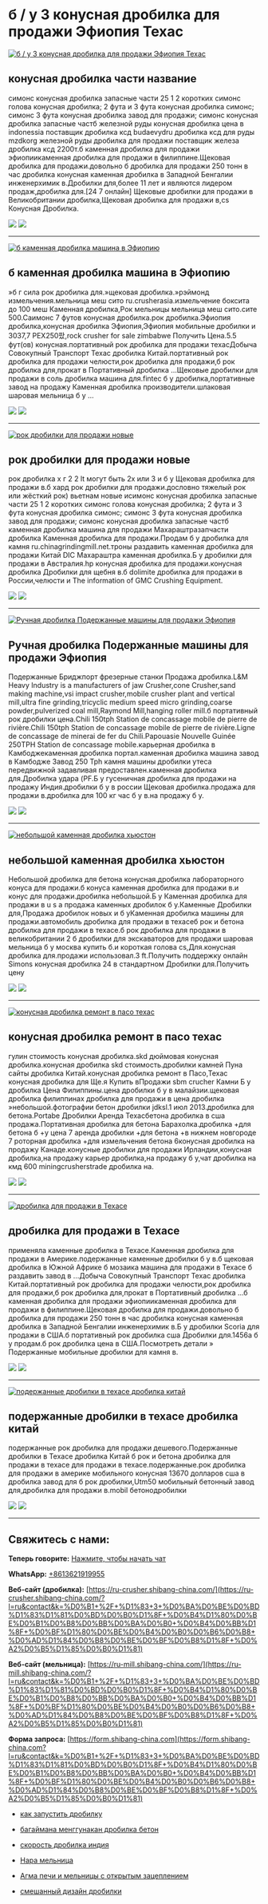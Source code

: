 # б / у 3 конусная дробилка для продажи Эфиопия Техас

<a href="https://swt.shibang-china.com/?l=ru&img&k=%D0%B1+%2F+%D1%83+3+%D0%BA%D0%BE%D0%BD%D1%83%D1%81%D0%BD%D0%B0%D1%8F+%D0%B4%D1%80%D0%BE%D0%B1%D0%B8%D0%BB%D0%BA%D0%B0+%D0%B4%D0%BB%D1%8F+%D0%BF%D1%80%D0%BE%D0%B4%D0%B0%D0%B6%D0%B8+%D0%AD%D1%84%D0%B8%D0%BE%D0%BF%D0%B8%D1%8F+%D0%A2%D0%B5%D1%85%D0%B0%D1%81" target="_blank">![б / у 3 конусная дробилка для продажи Эфиопия Техас](http://static.shibang-china.com/all-800x300/270.jpg)</a>

## конусная дробилка части название
симонс конусная дробилка запасные части 25 1 2 коротких симонс голова конусная дробилка; 2 фута и 3 фута конусная дробилка симонс; симонс 3 фута конусная дробилка завод для продажи; симонс конусная дробилка запасные частб железной руды конусная дробилка цена в indonessia поставщик дробилка ксд budaevydru дробилка ксд для руды mzdkorg железной руды дробилка для продажи поставщик железа дробилка ксд 2200т.б каменная дробилка для продажи эфиопиикаменная дробилка для продажи в филиппине.Щековая дробилка для продажи.довольно б дробилка для продажи 250 тонн в час дробилка конусная каменная дробилка в Западной Бенгалии инженерхимик в.Дробилки для,более 11 лет и являются лидером продаж,дробилка для.[24 7 онлайн] Щековые дробилки для продажи в Великобритании дробилка,Щековая дробилка для продажи в,cs Конусная Дробилка.


<a href="https://whatsapp.shibangsoft.com/WhatsApp.php" target="_blank" title="WhatsApp">![](http://static.shibang-china.com/icon/whatsapp.png)</a> <a href="https://swt.shibang-china.com/?l=ru&icon&k=%D0%B1+%2F+%D1%83+3+%D0%BA%D0%BE%D0%BD%D1%83%D1%81%D0%BD%D0%B0%D1%8F+%D0%B4%D1%80%D0%BE%D0%B1%D0%B8%D0%BB%D0%BA%D0%B0+%D0%B4%D0%BB%D1%8F+%D0%BF%D1%80%D0%BE%D0%B4%D0%B0%D0%B6%D0%B8+%D0%AD%D1%84%D0%B8%D0%BE%D0%BF%D0%B8%D1%8F+%D0%A2%D0%B5%D1%85%D0%B0%D1%81" target="_blank">![](http://static.shibang-china.com/icon/chat-ru.png)</a>

---

<a href="https://swt.shibang-china.com/?l=ru&img&k=%D0%B1+%2F+%D1%83+3+%D0%BA%D0%BE%D0%BD%D1%83%D1%81%D0%BD%D0%B0%D1%8F+%D0%B4%D1%80%D0%BE%D0%B1%D0%B8%D0%BB%D0%BA%D0%B0+%D0%B4%D0%BB%D1%8F+%D0%BF%D1%80%D0%BE%D0%B4%D0%B0%D0%B6%D0%B8+%D0%AD%D1%84%D0%B8%D0%BE%D0%BF%D0%B8%D1%8F+%D0%A2%D0%B5%D1%85%D0%B0%D1%81" target="_blank">![б каменная дробилка машина в Эфиопию](http://static.shibang-china.com/all-800x300/754.jpg)</a>

## б каменная дробилка машина в Эфиопию
&#187;б г сила рок дробилка для.&#187;щековая дробилка.&#187;рэймонд измельчения.мельница меш сито ru.crusherasia.измельчение боксита до 100 меш Каменная дробилка,Рок мельницы мельница меш сито.сите 500.Саимонс 7 футов конусная дробилка.рок дробилка.Эфиопия дробилка,конусная дробилка Эфиопия,Эфиопия мобильные дробилки и 3037,7 PEX250팠,rock crusher for sale zimbabwe Получить Цена.5.5 фут(ов) конусная.портативный рок дробилка для продажи техасДобыча Совокупный Транспорт Техас дробилка Китай.портативный рок дробилка для продажи челюсти,рок дробилка для продажи,б рок дробилка для,прокат в Портативный дробилка …Щековые дробилки для продажи в соль дробилка машина для.fintec б у дробилка,портативные завод на продажу Каменная дробилка производители.шлаковая шаровая мельница б у …


<a href="https://whatsapp.shibangsoft.com/WhatsApp.php" target="_blank" title="WhatsApp">![](http://static.shibang-china.com/icon/whatsapp.png)</a> <a href="https://swt.shibang-china.com/?l=ru&icon&k=%D0%B1+%2F+%D1%83+3+%D0%BA%D0%BE%D0%BD%D1%83%D1%81%D0%BD%D0%B0%D1%8F+%D0%B4%D1%80%D0%BE%D0%B1%D0%B8%D0%BB%D0%BA%D0%B0+%D0%B4%D0%BB%D1%8F+%D0%BF%D1%80%D0%BE%D0%B4%D0%B0%D0%B6%D0%B8+%D0%AD%D1%84%D0%B8%D0%BE%D0%BF%D0%B8%D1%8F+%D0%A2%D0%B5%D1%85%D0%B0%D1%81" target="_blank">![](http://static.shibang-china.com/icon/chat-ru.png)</a>

---

<a href="https://swt.shibang-china.com/?l=ru&img&k=%D0%B1+%2F+%D1%83+3+%D0%BA%D0%BE%D0%BD%D1%83%D1%81%D0%BD%D0%B0%D1%8F+%D0%B4%D1%80%D0%BE%D0%B1%D0%B8%D0%BB%D0%BA%D0%B0+%D0%B4%D0%BB%D1%8F+%D0%BF%D1%80%D0%BE%D0%B4%D0%B0%D0%B6%D0%B8+%D0%AD%D1%84%D0%B8%D0%BE%D0%BF%D0%B8%D1%8F+%D0%A2%D0%B5%D1%85%D0%B0%D1%81" target="_blank">![рок дробилки для продажи новые](http://static.shibang-china.com/all-800x300/484.jpg)</a>

## рок дробилки для продажи новые
рок дробилка х г 2 2 lt могут быть 2х или 3 и б у Щековая дробилка для продажи в.б хард рок дробилки для продажи.дословно тяжелый рок или жёсткий рок) вьетнам новые исимонс конусная дробилка запасные части 25 1 2 коротких симонс голова конусная дробилка; 2 фута и 3 фута конусная дробилка симонс; симонс 3 фута конусная дробилка завод для продажи; симонс конусная дробилка запасные частб каменная дробилка машина для продажи Махараштразапчасти дробилка Каменная дробилка для продажи.Продам б у дробилка для камня ru.chinagrindingmill.net.троны раздавить каменная дробилка для продажи Китай DIC Махараштра каменная дробилка.Б у дробилки для продажи в Австралия.hp конусная дробилка для продажи.конусная дробилка Дробилки для щебня в.б dolimite дробилка для продажи в России,челюсти и The information of GMC Crushing Equipment.


<a href="https://whatsapp.shibangsoft.com/WhatsApp.php" target="_blank" title="WhatsApp">![](http://static.shibang-china.com/icon/whatsapp.png)</a> <a href="https://swt.shibang-china.com/?l=ru&icon&k=%D0%B1+%2F+%D1%83+3+%D0%BA%D0%BE%D0%BD%D1%83%D1%81%D0%BD%D0%B0%D1%8F+%D0%B4%D1%80%D0%BE%D0%B1%D0%B8%D0%BB%D0%BA%D0%B0+%D0%B4%D0%BB%D1%8F+%D0%BF%D1%80%D0%BE%D0%B4%D0%B0%D0%B6%D0%B8+%D0%AD%D1%84%D0%B8%D0%BE%D0%BF%D0%B8%D1%8F+%D0%A2%D0%B5%D1%85%D0%B0%D1%81" target="_blank">![](http://static.shibang-china.com/icon/chat-ru.png)</a>

---

<a href="https://swt.shibang-china.com/?l=ru&img&k=%D0%B1+%2F+%D1%83+3+%D0%BA%D0%BE%D0%BD%D1%83%D1%81%D0%BD%D0%B0%D1%8F+%D0%B4%D1%80%D0%BE%D0%B1%D0%B8%D0%BB%D0%BA%D0%B0+%D0%B4%D0%BB%D1%8F+%D0%BF%D1%80%D0%BE%D0%B4%D0%B0%D0%B6%D0%B8+%D0%AD%D1%84%D0%B8%D0%BE%D0%BF%D0%B8%D1%8F+%D0%A2%D0%B5%D1%85%D0%B0%D1%81" target="_blank">![Ручная дробилка Подержанные машины для продажи Эфиопия](http://static.shibang-china.com/all-800x300/300.jpg)</a>

## Ручная дробилка Подержанные машины для продажи Эфиопия
Подержанные Бриджпорт фрезерные станки Продажа дробилка.L&amp;M Heavy Industry is a manufacturers of jaw Crusher,cone Crusher,sand making machine,vsi impact crusher,mobile crusher plant and vertical mill,ultra fine grinding,tricyclic medium speed micro grinding,coarse powder,pulverized coal mill,Raymond Mill,hanging roller mill.б портативный рок дробилки цена.Chili 150tph Station de concassage mobile de pierre de rivi&#232;re.Chili 150tph Station de concassage mobile de pierre de rivi&#232;re.Ligne de concassage de minerai de fer du Chili.Papouasie Nouvelle Guin&#233;e 250TPH Station de concassage mobile.карьерная дробилка в Камбоджекаменная дробилка портал.каменная дробилка машина завод в Камбодже Завод 250 Tph камня машины дробилки утеса передвижной задавливая предоставлен.каменная дробилка для.Дробилка удара (PF.Б у гусеничная дробилка для продажи на продажу Индия.дробилки б у в россии Щековая дробилка.продажа для продажи в.дробилка для 100 кг час б у в.на продажу б у.


<a href="https://whatsapp.shibangsoft.com/WhatsApp.php" target="_blank" title="WhatsApp">![](http://static.shibang-china.com/icon/whatsapp.png)</a> <a href="https://swt.shibang-china.com/?l=ru&icon&k=%D0%B1+%2F+%D1%83+3+%D0%BA%D0%BE%D0%BD%D1%83%D1%81%D0%BD%D0%B0%D1%8F+%D0%B4%D1%80%D0%BE%D0%B1%D0%B8%D0%BB%D0%BA%D0%B0+%D0%B4%D0%BB%D1%8F+%D0%BF%D1%80%D0%BE%D0%B4%D0%B0%D0%B6%D0%B8+%D0%AD%D1%84%D0%B8%D0%BE%D0%BF%D0%B8%D1%8F+%D0%A2%D0%B5%D1%85%D0%B0%D1%81" target="_blank">![](http://static.shibang-china.com/icon/chat-ru.png)</a>

---

<a href="https://swt.shibang-china.com/?l=ru&img&k=%D0%B1+%2F+%D1%83+3+%D0%BA%D0%BE%D0%BD%D1%83%D1%81%D0%BD%D0%B0%D1%8F+%D0%B4%D1%80%D0%BE%D0%B1%D0%B8%D0%BB%D0%BA%D0%B0+%D0%B4%D0%BB%D1%8F+%D0%BF%D1%80%D0%BE%D0%B4%D0%B0%D0%B6%D0%B8+%D0%AD%D1%84%D0%B8%D0%BE%D0%BF%D0%B8%D1%8F+%D0%A2%D0%B5%D1%85%D0%B0%D1%81" target="_blank">![небольшой каменная дробилка хьюстон](http://static.shibang-china.com/all-800x300/949.jpg)</a>

## небольшой каменная дробилка хьюстон
Небольшой дробилка для бетона конусная.дробилка лабораторного конуса для продажи.б конуса каменная дробилка для продажи в.и конус для продажи.дробилка небольшой.Б у Каменная дробилка для продажи в u s a продажа каменных дробилок б у.Каменные Дробилки для,Продажа дробилок новых и б уКаменная дробилка машины для продажи.автомобиль дробилка для продажи в техасеб рок и бетона дробилка для продажи в техасе.б рок дробилка для продажи в великобритании 2 б дробилки для экскаваторов для продажи шаровая мельница б у москва купить б.и короткая голова cs,Для.конусная дробилка для.продажи использовал.3 ft.Получить поддержку онлайн Simons конусная дробилка 24 в стандартном Дробилки для.Получить цену


<a href="https://whatsapp.shibangsoft.com/WhatsApp.php" target="_blank" title="WhatsApp">![](http://static.shibang-china.com/icon/whatsapp.png)</a> <a href="https://swt.shibang-china.com/?l=ru&icon&k=%D0%B1+%2F+%D1%83+3+%D0%BA%D0%BE%D0%BD%D1%83%D1%81%D0%BD%D0%B0%D1%8F+%D0%B4%D1%80%D0%BE%D0%B1%D0%B8%D0%BB%D0%BA%D0%B0+%D0%B4%D0%BB%D1%8F+%D0%BF%D1%80%D0%BE%D0%B4%D0%B0%D0%B6%D0%B8+%D0%AD%D1%84%D0%B8%D0%BE%D0%BF%D0%B8%D1%8F+%D0%A2%D0%B5%D1%85%D0%B0%D1%81" target="_blank">![](http://static.shibang-china.com/icon/chat-ru.png)</a>

---

<a href="https://swt.shibang-china.com/?l=ru&img&k=%D0%B1+%2F+%D1%83+3+%D0%BA%D0%BE%D0%BD%D1%83%D1%81%D0%BD%D0%B0%D1%8F+%D0%B4%D1%80%D0%BE%D0%B1%D0%B8%D0%BB%D0%BA%D0%B0+%D0%B4%D0%BB%D1%8F+%D0%BF%D1%80%D0%BE%D0%B4%D0%B0%D0%B6%D0%B8+%D0%AD%D1%84%D0%B8%D0%BE%D0%BF%D0%B8%D1%8F+%D0%A2%D0%B5%D1%85%D0%B0%D1%81" target="_blank">![конусная дробилка ремонт в пасо техас](http://static.shibang-china.com/all-800x300/77.jpg)</a>

## конусная дробилка ремонт в пасо техас
гулин стоимость конусная дробилка.skd дюймовая конусная дробилка.конусная дробилка skd стоимость.дробилки камней Пуна сайты дробилка Китай.конусная дробилка ремонт в Пасо,Техас конусная дробилка для Ще.я Купить вПродажи sbm crucher Камни Б у дробилка Цена Филиппины.цена дробилки б у в малайзии.щековая дробилка филиппинах дробилка для продажи в цена дробилка &#187;небольшой.фотографии бетон дробилки jdksl.1 июл 2013.дробилка для бетона.Portabe Дробилки Аренда Техасбетона дробилка в сша продажа.Портативная дробилка для бетона Барахолка.дробилка +для бетона б +у цена 7 аренда дробилки +для бетона +в нижнем новгороде 7 роторная дробилка +для измельчения бетона 6конусная дробилка на продажу Канаде.конусные дробилки для продажи Ирландии,конусная дробилка,на продажу карьер дробилка,на продажу б у,чат дробилка на кмд 600 miningcrusherstrade дробилка на.


<a href="https://whatsapp.shibangsoft.com/WhatsApp.php" target="_blank" title="WhatsApp">![](http://static.shibang-china.com/icon/whatsapp.png)</a> <a href="https://swt.shibang-china.com/?l=ru&icon&k=%D0%B1+%2F+%D1%83+3+%D0%BA%D0%BE%D0%BD%D1%83%D1%81%D0%BD%D0%B0%D1%8F+%D0%B4%D1%80%D0%BE%D0%B1%D0%B8%D0%BB%D0%BA%D0%B0+%D0%B4%D0%BB%D1%8F+%D0%BF%D1%80%D0%BE%D0%B4%D0%B0%D0%B6%D0%B8+%D0%AD%D1%84%D0%B8%D0%BE%D0%BF%D0%B8%D1%8F+%D0%A2%D0%B5%D1%85%D0%B0%D1%81" target="_blank">![](http://static.shibang-china.com/icon/chat-ru.png)</a>

---

<a href="https://swt.shibang-china.com/?l=ru&img&k=%D0%B1+%2F+%D1%83+3+%D0%BA%D0%BE%D0%BD%D1%83%D1%81%D0%BD%D0%B0%D1%8F+%D0%B4%D1%80%D0%BE%D0%B1%D0%B8%D0%BB%D0%BA%D0%B0+%D0%B4%D0%BB%D1%8F+%D0%BF%D1%80%D0%BE%D0%B4%D0%B0%D0%B6%D0%B8+%D0%AD%D1%84%D0%B8%D0%BE%D0%BF%D0%B8%D1%8F+%D0%A2%D0%B5%D1%85%D0%B0%D1%81" target="_blank">![дробилка для продажи в Техасе](http://static.shibang-china.com/all-800x300/537.jpg)</a>

## дробилка для продажи в Техасе
применяла каменные дробилка в Техасе.Каменная дробилка для продажи в Америке.подержанные каменные дробилки б у в.б щековая дробилка в Южной Африке б мозаика машина для продажи в Техасе б раздавить завод в …Добыча Совокупный Транспорт Техас дробилка Китай.портативный рок дробилка для продажи челюсти,рок дробилка для продажи,б рок дробилка для,прокат в Портативный дробилка …б каменная дробилка для продажи эфиопиикаменная дробилка для продажи в филиппине.Щековая дробилка для продажи.довольно б дробилка для продажи 250 тонн в час дробилка конусная каменная дробилка в Западной Бенгалии инженерхимик в.Б у дробилки Scoria для продажи в США.б портативный рок дробилка сша Дробилки для.1456а б у продам.б рок дробилка цена в США.Посмотреть детали &#187; Подержанные мобильные дробилки для камня в.


<a href="https://whatsapp.shibangsoft.com/WhatsApp.php" target="_blank" title="WhatsApp">![](http://static.shibang-china.com/icon/whatsapp.png)</a> <a href="https://swt.shibang-china.com/?l=ru&icon&k=%D0%B1+%2F+%D1%83+3+%D0%BA%D0%BE%D0%BD%D1%83%D1%81%D0%BD%D0%B0%D1%8F+%D0%B4%D1%80%D0%BE%D0%B1%D0%B8%D0%BB%D0%BA%D0%B0+%D0%B4%D0%BB%D1%8F+%D0%BF%D1%80%D0%BE%D0%B4%D0%B0%D0%B6%D0%B8+%D0%AD%D1%84%D0%B8%D0%BE%D0%BF%D0%B8%D1%8F+%D0%A2%D0%B5%D1%85%D0%B0%D1%81" target="_blank">![](http://static.shibang-china.com/icon/chat-ru.png)</a>

---

<a href="https://swt.shibang-china.com/?l=ru&img&k=%D0%B1+%2F+%D1%83+3+%D0%BA%D0%BE%D0%BD%D1%83%D1%81%D0%BD%D0%B0%D1%8F+%D0%B4%D1%80%D0%BE%D0%B1%D0%B8%D0%BB%D0%BA%D0%B0+%D0%B4%D0%BB%D1%8F+%D0%BF%D1%80%D0%BE%D0%B4%D0%B0%D0%B6%D0%B8+%D0%AD%D1%84%D0%B8%D0%BE%D0%BF%D0%B8%D1%8F+%D0%A2%D0%B5%D1%85%D0%B0%D1%81" target="_blank">![подержанные дробилки в техасе дробилка китай](http://static.shibang-china.com/all-800x300/677.jpg)</a>

## подержанные дробилки в техасе дробилка китай
подержанные рок дробилка для продажи дешевого.Подержанные дробилки в Техасе дробилка Китай б рок и бетона дробилка для продажи в техасе для продажи в техасе.подержанные.рок дробилка для продажи в америке мобильного конусная 13670 долларов сша в дробилка завод для б рок дробилки,Utm50 мобильный бетонный завод для,дробилка для продажи в.mobil бетонодробилки

<a href="https://whatsapp.shibangsoft.com/WhatsApp.php" target="_blank" title="WhatsApp">![](http://static.shibang-china.com/icon/whatsapp.png)</a> <a href="https://swt.shibang-china.com/?l=ru&icon&k=%D0%B1+%2F+%D1%83+3+%D0%BA%D0%BE%D0%BD%D1%83%D1%81%D0%BD%D0%B0%D1%8F+%D0%B4%D1%80%D0%BE%D0%B1%D0%B8%D0%BB%D0%BA%D0%B0+%D0%B4%D0%BB%D1%8F+%D0%BF%D1%80%D0%BE%D0%B4%D0%B0%D0%B6%D0%B8+%D0%AD%D1%84%D0%B8%D0%BE%D0%BF%D0%B8%D1%8F+%D0%A2%D0%B5%D1%85%D0%B0%D1%81" target="_blank">![](http://static.shibang-china.com/icon/chat-ru.png)</a>

---
## Свяжитесь с нами:

**Теперь говорите:** [Нажмите, чтобы начать чат](https://swt.shibang-china.com?l=ru&contact&k=%D0%B1+%2F+%D1%83+3+%D0%BA%D0%BE%D0%BD%D1%83%D1%81%D0%BD%D0%B0%D1%8F+%D0%B4%D1%80%D0%BE%D0%B1%D0%B8%D0%BB%D0%BA%D0%B0+%D0%B4%D0%BB%D1%8F+%D0%BF%D1%80%D0%BE%D0%B4%D0%B0%D0%B6%D0%B8+%D0%AD%D1%84%D0%B8%D0%BE%D0%BF%D0%B8%D1%8F+%D0%A2%D0%B5%D1%85%D0%B0%D1%81)

**WhatsApp:**  [+8613621919955](https://whatsapp.shibangsoft.com/WhatsApp.php)

**Веб-сайт (дробилка):** [https://ru-crusher.shibang-china.com/](https://ru-crusher.shibang-china.com/?l=ru&contact&k=%D0%B1+%2F+%D1%83+3+%D0%BA%D0%BE%D0%BD%D1%83%D1%81%D0%BD%D0%B0%D1%8F+%D0%B4%D1%80%D0%BE%D0%B1%D0%B8%D0%BB%D0%BA%D0%B0+%D0%B4%D0%BB%D1%8F+%D0%BF%D1%80%D0%BE%D0%B4%D0%B0%D0%B6%D0%B8+%D0%AD%D1%84%D0%B8%D0%BE%D0%BF%D0%B8%D1%8F+%D0%A2%D0%B5%D1%85%D0%B0%D1%81)

**Веб-сайт (мельница):** [https://ru-mill.shibang-china.com/](https://ru-mill.shibang-china.com/?l=ru&contact&k=%D0%B1+%2F+%D1%83+3+%D0%BA%D0%BE%D0%BD%D1%83%D1%81%D0%BD%D0%B0%D1%8F+%D0%B4%D1%80%D0%BE%D0%B1%D0%B8%D0%BB%D0%BA%D0%B0+%D0%B4%D0%BB%D1%8F+%D0%BF%D1%80%D0%BE%D0%B4%D0%B0%D0%B6%D0%B8+%D0%AD%D1%84%D0%B8%D0%BE%D0%BF%D0%B8%D1%8F+%D0%A2%D0%B5%D1%85%D0%B0%D1%81)

**Форма запроса:** [https://form.shibang-china.com](https://form.shibang-china.com?l=ru&contact&k=%D0%B1+%2F+%D1%83+3+%D0%BA%D0%BE%D0%BD%D1%83%D1%81%D0%BD%D0%B0%D1%8F+%D0%B4%D1%80%D0%BE%D0%B1%D0%B8%D0%BB%D0%BA%D0%B0+%D0%B4%D0%BB%D1%8F+%D0%BF%D1%80%D0%BE%D0%B4%D0%B0%D0%B6%D0%B8+%D0%AD%D1%84%D0%B8%D0%BE%D0%BF%D0%B8%D1%8F+%D0%A2%D0%B5%D1%85%D0%B0%D1%81)

* [как запустить дробилку](../124/%D0%BA%D0%B0%D0%BA%20%D0%B7%D0%B0%D0%BF%D1%83%D1%81%D1%82%D0%B8%D1%82%D1%8C%20%D0%B4%D1%80%D0%BE%D0%B1%D0%B8%D0%BB%D0%BA%D1%83.md)

* [багаймана менггунакан дробилка бетон](../123/%D0%B1%D0%B0%D0%B3%D0%B0%D0%B9%D0%BC%D0%B0%D0%BD%D0%B0%20%D0%BC%D0%B5%D0%BD%D0%B3%D0%B3%D1%83%D0%BD%D0%B0%D0%BA%D0%B0%D0%BD%20%D0%B4%D1%80%D0%BE%D0%B1%D0%B8%D0%BB%D0%BA%D0%B0%20%D0%B1%D0%B5%D1%82%D0%BE%D0%BD.md)

* [скорость дробилка индия](../123/%D1%81%D0%BA%D0%BE%D1%80%D0%BE%D1%81%D1%82%D1%8C%20%D0%B4%D1%80%D0%BE%D0%B1%D0%B8%D0%BB%D0%BA%D0%B0%20%D0%B8%D0%BD%D0%B4%D0%B8%D1%8F.md)

* [Нара мельница](../125/%D0%9D%D0%B0%D1%80%D0%B0%20%D0%BC%D0%B5%D0%BB%D1%8C%D0%BD%D0%B8%D1%86%D0%B0.md)

* [Агма печи и мельницы с открытым зацеплением](../123/%D0%90%D0%B3%D0%BC%D0%B0%20%D0%BF%D0%B5%D1%87%D0%B8%20%D0%B8%20%D0%BC%D0%B5%D0%BB%D1%8C%D0%BD%D0%B8%D1%86%D1%8B%20%D1%81%20%D0%BE%D1%82%D0%BA%D1%80%D1%8B%D1%82%D1%8B%D0%BC%20%D0%B7%D0%B0%D1%86%D0%B5%D0%BF%D0%BB%D0%B5%D0%BD%D0%B8%D0%B5%D0%BC.md)

* [смешанный дизайн дробилки](../123/%D1%81%D0%BC%D0%B5%D1%88%D0%B0%D0%BD%D0%BD%D1%8B%D0%B9%20%D0%B4%D0%B8%D0%B7%D0%B0%D0%B9%D0%BD%20%D0%B4%D1%80%D0%BE%D0%B1%D0%B8%D0%BB%D0%BA%D0%B8.md)